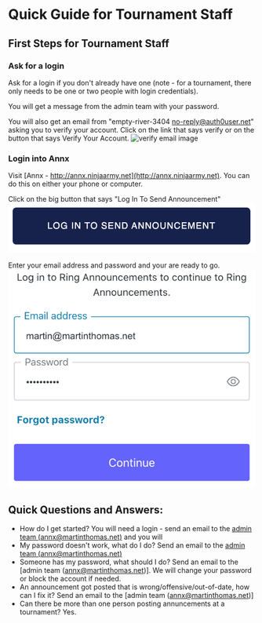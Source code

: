# Quick Guide for Tournament Staff

## First Steps for Tournament Staff

### Ask for a login
Ask for a login if you don't already have one (note - for a tournament, there only needs to be one or two people 
with login credentials).

You will get a message from the admin team with your password.

You will also get an email from "empty-river-3404 <no-reply@auth0user.net>" asking you to verify your account.  Click on the link that says verify or on the button that says Verify Your Account.
![verify email image](/assets/img/verify_email.png)
### Login into Annx
Visit [Annx - http://annx.ninjaarmy.net](http://annx.ninjaarmy.net). You can do this on either your phone or computer.

Click on the big button that says "Log In To Send Announcement"
![Login buttn img](./assets/img/loginbutton.png)

Enter your email address and password and your are ready to go.
![email entry](/assets/img/email_entry.png)
## Quick Questions and Answers:
- How do I get started? You will need a login - send an email to the [admin team (annx@martinthomas.net)](mailto:annx@martinthomas.net) and you will 
- My password doesn't work, what do I do? Send an email to the [admin team (annx@martinthomas.net)](mailto:annx@martinthomas.net)
- Someone has my password, what should I do? Send an email to the [admin team (annx@martinthomas.net)].  We will change your password or block the account if needed.
- An announcement got posted that is wrong/offensive/out-of-date, how can I fix it? Send an email to the [admin team (annx@martinthomas.net)]
- Can there be more than one person posting annuncements at a tournament? Yes.